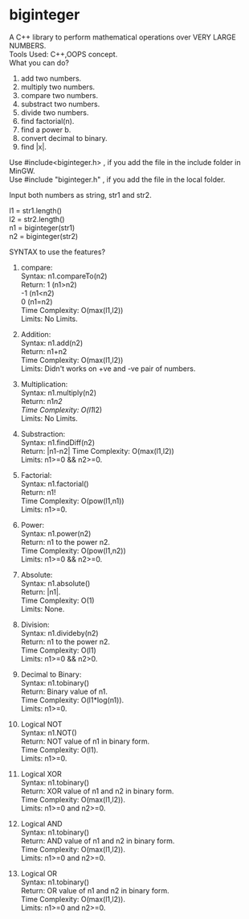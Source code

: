 # biginteger
A C++ library to perform mathematical operations over VERY LARGE NUMBERS.  
Tools Used: C++,OOPS concept.  
What you can do?   
1) add two numbers.  
2) multiply two numbers.  
3) compare two numbers.     
4) substract two numbers.   
5) divide two numbers.   
6) find factorial(n).   
7) find a power b.  
8) convert decimal to binary.     
9) find |x|.     



Use #include<biginteger.h> , if you add the file in the include folder in MinGW.  
Use #include "biginteger.h" , if you add the file in the local folder.  
  
Input both numbers as string, str1 and str2.
  
l1 = str1.length()    
l2 = str2.length()  
n1 = biginteger(str1)  
n2 = biginteger(str2)  
  
  
SYNTAX to use the features?  
  
1) compare:  
   Syntax:  n1.compareTo(n2)  
   Return:  1 (n1>n2)  
           -1 (n1<n2)  
            0 (n1=n2)  
   Time Complexity: O(max(l1,l2))    
   Limits: No Limits.  


2) Addition:  
   Syntax:  n1.add(n2)  
   Return:  n1+n2    
   Time Complexity: O(max(l1,l2))    
   Limits: Didn't works on +ve and -ve pair of numbers.  
   

3) Multiplication:  
   Syntax:  n1.multiply(n2)  
   Return:  n1*n2  
   Time Complexity: O(l1*l2)      
   Limits: No Limits.  
   
   
4) Substraction:  
   Syntax:  n1.findDiff(n2)  
   Return:  |n1-n2|
   Time Complexity: O(max(l1,l2))    
   Limits: n1>=0 && n2>=0.  
   
   
5) Factorial:  
   Syntax:  n1.factorial()    
   Return:  n1!   
   Time Complexity: O(pow(l1,n1))    
   Limits: n1>=0.     
   
   
6) Power:  
   Syntax:  n1.power(n2)    
   Return:  n1 to the power n2.   
   Time Complexity: O(pow(l1,n2))    
   Limits: n1>=0 && n2>=0.   
   
   
7) Absolute:  
   Syntax:  n1.absolute()    
   Return:  |n1|.   
   Time Complexity: O(1)    
   Limits: None.  
   
   
8) Division:  
   Syntax:  n1.divideby(n2)    
   Return:  n1 to the power n2.   
   Time Complexity: O(l1)    
   Limits: n1>=0 && n2>0.  
   

9) Decimal to Binary:  
   Syntax:  n1.tobinary()    
   Return:  Binary value of n1.   
   Time Complexity: O(l1*log(n1)).      
   Limits: n1>=0.    

10) Logical NOT  
   Syntax:  n1.NOT()    
   Return:  NOT value of n1 in binary form.   
   Time Complexity: O(l1).      
   Limits: n1>=0.  


11) Logical XOR  
   Syntax:  n1.tobinary()    
   Return:  XOR value of n1 and n2 in binary form.     
   Time Complexity: O(max(l1,l2)).      
   Limits: n1>=0 and n2>=0.  


12) Logical AND  
   Syntax:  n1.tobinary()    
   Return:  AND value of n1 and n2 in binary form.     
   Time Complexity: O(max(l1,l2)).   
   Limits: n1>=0 and n2>=0.  


13) Logical OR  
   Syntax:  n1.tobinary()    
   Return:  OR value of n1 and n2 in binary form.     
   Time Complexity: O(max(l1,l2)).       
   Limits: n1>=0 and n2>=0.  
